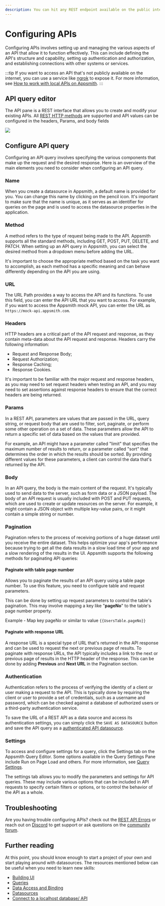 ```yaml
---
description: You can hit any REST endpoint available on the public internet
---
```


# Configuring APIs

Configuring APIs involves setting up and managing the various aspects of an API that allow it to function effectively. This can include defining the API's structure and capability, setting up authentication and authorization, and establishing connections with other systems or services.

:::tip
If you want to access an API that's not publicly available on the internet, you can use a service like [ngrok](https://ngrok.com/) to expose it. For more information, see [How to work with local APIs on Appsmith](/advanced-concepts/more/how-to-work-with-local-apis-on-appsmith).
:::

## API query editor

The API pane is a REST interface that allows you to create and modify your existing APIs. All [REST HTTP methods](https://www.w3schools.in/restful-web-services/rest-methods) are supported and API values can be configured in the headers, Params, and body fields

![](</img/create_api_(1).gif>)

## Configure API query

Configuring an API query involves specifying the various components that make up the request and the desired response. Here is an overview of the main elements you need to consider when configuring an API query.

### Name

When you create a datasource in Appsmith, a default name is provided for you. You can change this name by clicking on the pencil icon. It's important to make sure that the name is unique, as it serves as an identifier for queries on the page and is used to access the datasource properties in the application.

### Method

A method refers to the type of request being made to the API. Appsmith supports all the standard methods, including GET, POST, PUT, DELETE, and PATCH. When setting up an API query in Appsmith, you can select the desired method from a dropdown menu before adding the URL.

It's important to choose the appropriate method based on the task you want to accomplish, as each method has a specific meaning and can behave differently depending on the API you are using.


### URL

The URL Path provides a way to access the API and its functions. To use this field, you can enter the API URL that you want to access. For example, if you want to access the Appsmith mock API, you can enter the URL as `https://mock-api.appsmith.com`.

### Headers

HTTP headers are a critical part of the API request and response, as they contain meta-data about the API request and response. Headers carry the following information:

* Request and Response Body;
* Request Authorization;
* Response Caching;
* Response Cookies.

It's important to be familiar with the major request and response headers, as you may need to set request headers when testing an API, and you may need to set assertions against response headers to ensure that the correct headers are being returned.

### Params

In a REST API, parameters are values that are passed in the URL, query string, or request body that are used to filter, sort, paginate, or perform some other operation on a set of data. These parameters allow the API to return a specific set of data based on the values that are provided.

For example, an API might have a parameter called "limit" that specifies the maximum number of results to return, or a parameter called "sort" that determines the order in which the results should be sorted. By providing different values for these parameters, a client can control the data that's returned by the API.

### Body

In an API query, the body is the main content of the request. It's typically used to send data to the server, such as form data or a JSON payload. The body of an API request is usually included with POST and PUT requests, which are used to create or update resources on the server. For example, it might contain a JSON object with multiple key-value pairs, or it might contain a simple string or number.

### Pagination

Pagination refers to the process of receiving portions of a huge dataset until you receive the entire dataset. This helps optimize your app's performance because trying to get all the data results in a slow load time of your app and a slow rendering of the results in the UI. Appsmith supports the following methods for paginating API queries:


#### Paginate with table page number
Allows you to paginate the results of an API query using a table page number. To use this feature, you need to configure table and request parameters.

This can be done by setting up request parameters to control the table's pagination. This may involve mapping a key like "**pageNo**" to the table's page number property.

Example - Map key pageNo or similar to value
```{{UsersTable.pageNo}}``` 

#### Paginate with response URL

A response URL is a special type of URL that's returned in the API response and can be used to request the next or previous page of results. To paginate with response URLs, the API typically includes a link to the next or previous page of results in the HTTP header of the response. This can be done by adding **Previous** and **Next URL** in the Pagination section. 

### Authentication
Authentication refers to the process of verifying the identity of a client or user making a request to the API. This is typically done by requiring the client or user to provide a set of credentials, such as a username and password, which can be checked against a database of authorized users or a third-party authentication service.

To save the URL of a REST API as a data source and access its authentication settings, you can simply click the 
`SAVE AS DATASOURCE` button and save the API query as a [authenticated API datasource](/core-concepts/connecting-to-data-sources/authentication/connect-to-apis#configure-authenticated-api-datasource). 


### Settings

To access and configure settings for a query, click the Settings tab on the Appsmith Query Editor. Some options available in the Query Settings Pane include Run on Page Load and others. For more information, see [Query Settings](/core-concepts/data-access-and-binding/querying-a-database/query-settings).

The settings tab allows you to modify the parameters and settings for API queries. These may include various options that can be included in API requests to specify certain filters or options, or to control the behavior of the API as a whole.


## Troubleshooting
Are you having trouble configuring APIs? check out the [REST API Errors](/help-and-support/troubleshooting-guide/action-errors/rest-api-errors) or reach out on [Discord](https://discord.com/invite/rBTTVJp) to get support or ask questions on the [community forum](https://community.appsmith.com/).


## Further reading

At this point, you should know enough to start a project of your own and start playing around with datasources. The resources mentioned below can be useful when you need to learn new skills:

* [Building UI](/core-concepts/building-ui/)
* [Queries](/core-concepts/data-access-and-binding/querying-a-database/)
* [Data Access and Binding](/core-concepts/data-access-and-binding)
* [Datasources](/reference/datasources)
* [Connect to a localhost database/ API](/advanced-concepts/more/how-to-work-with-local-apis-on-appsmith#using-hostdockerinternal)



